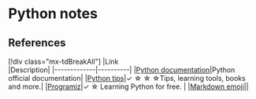 # Python notes





## References

[!div class="mx-tdBreakAll"]
|Link <img width=200\>|Description|
|-------------|----------|
|[Python documentation](https://docs.python.org/3/contents.html)|Python official documentation|
|[Python tips](https://pythontips.com/)|&check; &star; &star; &star;Tips, learning tools, books and more.|
|[Programiz](https://www.programiz.com/)|&check; &star; Learning Python for free. |
|[Markdown emoji](https://github.com/StylishThemes/GitHub-Dark/wiki/Emoji)||
